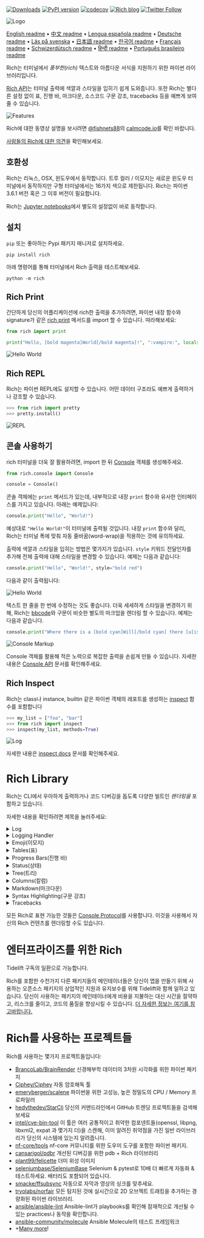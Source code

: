 [![Downloads](https://pepy.tech/badge/rich/month)](https://pepy.tech/project/rich)
[![PyPI version](https://badge.fury.io/py/rich.svg)](https://badge.fury.io/py/rich)
[![codecov](https://codecov.io/gh/willmcgugan/rich/branch/master/graph/badge.svg)](https://codecov.io/gh/willmcgugan/rich)
[![Rich blog](https://img.shields.io/badge/blog-rich%20news-yellowgreen)](https://www.willmcgugan.com/tag/rich/)
[![Twitter Follow](https://img.shields.io/twitter/follow/willmcgugan.svg?style=social)](https://twitter.com/willmcgugan)

![Logo](https://github.com/willmcgugan/rich/raw/master/imgs/logo.svg)

[English readme](https://github.com/willmcgugan/rich/blob/master/README.md)
 • [中文 readme](https://github.com/willmcgugan/rich/blob/master/README.cn.md)
 • [Lengua española readme](https://github.com/willmcgugan/rich/blob/master/README.es.md)
 • [Deutsche readme](https://github.com/willmcgugan/rich/blob/master/README.de.md)
 • [Läs på svenska](https://github.com/willmcgugan/rich/blob/master/README.sv.md)
 • [日本語 readme](https://github.com/willmcgugan/rich/blob/master/README.ja.md)
 • [한국어 readme](https://github.com/willmcgugan/rich/blob/master/README.kr.md)
 • [Français readme](https://github.com/willmcgugan/rich/blob/master/README.fr.md)
 • [Schwizerdütsch readme](https://github.com/willmcgugan/rich/blob/master/README.de-ch.md)
 • [हिन्दी readme](https://github.com/willmcgugan/rich/blob/master/README.hi.md)
 • [Português brasileiro readme](https://github.com/willmcgugan/rich/blob/master/README.pt-br.md)

Rich는 터미널에서 _풍부한(rich)_ 텍스트와 아름다운 서식을 지원하기 위한 파이썬 라이브러리입니다.

[Rich API](https://rich.readthedocs.io/en/latest/)는 터미널 출력에 색깔과 스타일을 입히기 쉽게 도와줍니다. 또한 Rich는 별다른 설정 없이 표, 진행 바, 마크다운, 소스코드 구문 강조, tracebacks 등을 예쁘게 보여줄 수 있습니다.  

![Features](https://github.com/willmcgugan/rich/raw/master/imgs/features.png)

Rich에 대한 동영상 설명을 보시려면 [@fishnets88](https://twitter.com/fishnets88)의 [calmcode.io](https://calmcode.io/rich/introduction.html)를 확인 바랍니다.

[사람들의 Rich에 대한 의견](https://www.willmcgugan.com/blog/pages/post/rich-tweets/)을 확인해보세요.

## 호환성

Rich는 리눅스, OSX, 윈도우에서 동작합니다. 트루 컬러 / 이모지는 새로운 윈도우 터미널에서 동작하지만 구형 터미널에서는 16가지 색으로 제한됩니다. Rich는 파이썬 3.6.1 버전 혹은 그 이후 버전이 필요합니다.

Rich는 [Jupyter notebooks](https://jupyter.org/)에서 별도의 설정없이 바로 동작합니다.

## 설치

`pip` 또는 좋아하는 Pypi 패키지 매니저로 설치하세요.

```
pip install rich
```

아래 명령어를 통해 터미널에서 Rich 출력을 테스트해보세요.

```
python -m rich
```

## Rich Print

간단하게 당신의 어플리케이션에 rich한 출력을 추가하려면, 파이썬 내장 함수와 signature가 같은 [rich print](https://rich.readthedocs.io/en/latest/introduction.html#quick-start) 메서드를 import 할 수 있습니다. 
따라해보세요:

```python
from rich import print

print("Hello, [bold magenta]World[/bold magenta]!", ":vampire:", locals())
```

![Hello World](https://github.com/willmcgugan/rich/raw/master/imgs/print.png)

## Rich REPL

Rich는 파이썬 REPL에도 설치할 수 있습니다. 어떤 데이터 구조라도 예쁘게 출력하거나 강조할 수 있습니다.

```python
>>> from rich import pretty
>>> pretty.install()
```

![REPL](https://github.com/willmcgugan/rich/raw/master/imgs/repl.png)

## 콘솔 사용하기

rich 터미널을 더욱 잘 활용하려면, import 한 뒤 [Console](https://rich.readthedocs.io/en/latest/reference/console.html#rich.console.Console) 객체를 생성해주세요.

```python
from rich.console import Console

console = Console()
```
 
콘솔 객체에는 `print` 메서드가 있는데, 내부적으로 내장 `print` 함수와 유사한 인터페이스를 가지고 있습니다. 아래는 예제입니다:

```python
console.print("Hello", "World!")
```
 
예상대로 `"Hello World!"`이 터미널에 출력될 것입니다. 내장 `print` 함수와 달리, Rich는 터미널 폭에 맞춰 자동 줄바꿈(word-wrap)을 적용하는 것에 유의하세요.

출력에 색깔과 스타일을 입히는 방법은 몇가지가 있습니다. `style` 키워드 전달인자를 추가해 전체 출력에 대해 스타일을 변경할 수 있습니다. 예제는 다음과 같습니다:

```python
console.print("Hello", "World!", style="bold red")
```

다음과 같이 출력됩니다:

![Hello World](https://github.com/willmcgugan/rich/raw/master/imgs/hello_world.png)

텍스트 한 줄을 한 번에 수정하는 것도 좋습니다. 더욱 세세하게 스타일을 변경하기 위해, Rich는 [bbcode](https://en.wikipedia.org/wiki/BBCode)와 구문이 비슷한 별도의 마크업을 렌더링 할 수 있습니다. 예제는 다음과 같습니다.

```python
console.print("Where there is a [bold cyan]Will[/bold cyan] there [u]is[/u] a [i]way[/i].")
```

![Console Markup](https://github.com/willmcgugan/rich/raw/master/imgs/where_there_is_a_will.png)

Console 객체를 활용해 적은 노력으로 복잡한 출력을 손쉽게 만들 수 있습니다. 자세한 내용은 [Console API](https://rich.readthedocs.io/en/latest/console.html) 문서를 확인해주세요.

## Rich Inspect

Rich는 class나 instance, builtin 같은 파이썬 객체의 레포트를 생성하는 [inspect](https://rich.readthedocs.io/en/latest/reference/init.html?highlight=inspect#rich.inspect) 함수를 포함합니다

```python
>>> my_list = ["foo", "bar"]
>>> from rich import inspect
>>> inspect(my_list, methods=True)
```

![Log](https://github.com/willmcgugan/rich/raw/master/imgs/inspect.png)

자세한 내용은 [inspect docs](https://rich.readthedocs.io/en/latest/reference/init.html#rich.inspect) 문서를 확인해주세요.

# Rich Library

Rich는 CLI에서 우아하게 출력하거나 코드 디버깅을 돕도록 다양한 빌트인 _렌더링을_ 포함하고 있습니다. 

자세한 내용을 확인하려면 제목을 눌러주세요:

<details>
<summary>Log</summary>
 
Console 객체는 `print()`와 인터페이스가 유사한 `log()` 메서드를 가지고 있습니다. `Log()`는 호출이 이루어진 파일과 라인, 현재 시간도 같이 출력합니다. 기본적으로 Rich는 파이썬 구조체와 repr string에 대해 신택스 하이라이팅을 지원합니다. 만약 당신이 collection(예를 들어 dict나 list)을 로깅한다면, Rich는 표현 가능한 공간에 맞춰 예쁘게 출력해줍니다. 이러한 기능들에 대한 예시입니다:

```python
from rich.console import Console
console = Console()

test_data = [
    {"jsonrpc": "2.0", "method": "sum", "params": [None, 1, 2, 4, False, True], "id": "1",},
    {"jsonrpc": "2.0", "method": "notify_hello", "params": [7]},
    {"jsonrpc": "2.0", "method": "subtract", "params": [42, 23], "id": "2"},
]

def test_log():
    enabled = False
    context = {
        "foo": "bar",
    }
    movies = ["Deadpool", "Rise of the Skywalker"]
    console.log("Hello from", console, "!")
    console.log(test_data, log_locals=True)


test_log()
```

위 코드의 실행 결과는 다음과 같습니다:

![Log](https://github.com/willmcgugan/rich/raw/master/imgs/log.png)

`log_locals` 인자를 사용하면 log 메서드가 호출된 곳의 로컬 변수들을 표로 보여준다는 것도 알아두세요.

로그 메서드는 서버처럼 오랫동안 실행되는 어플리케이션을 터미널로 로깅할때 사용할 수 있지만 디버깅 할 때도 매우 좋습니다. 

</details>
<details>
<summary>Logging Handler</summary>

또한 내장된 [Handler class](https://rich.readthedocs.io/en/latest/logging.html)를 사용해 파이썬의 로깅 모듈의 출력을 형태를 꾸미거나 색을 입힐 수 있습니다. 다음은 예제입니다:

![Logging](https://github.com/willmcgugan/rich/raw/master/imgs/logging.png)

</details>

<details>
<summary>Emoji(이모지)</summary>

콘솔 출력에 이모지를 넣으려면 두 콜론(:) 사이에 이모지 이름을 넣어주세요. 다음은 예제입니다:

```python
>>> console.print(":smiley: :vampire: :pile_of_poo: :thumbs_up: :raccoon:")
😃 🧛 💩 👍 🦝
```

부디 이 기능을 잘 사용해주세요.

</details>

<details>
<summary>Tables(표)</summary>

Rich는 유니코드 박스 문자와 함께 [표](https://rich.readthedocs.io/en/latest/tables.html)를 자유롭게 렌더링할 수 있습니다. 가장자리, 스타일, 셀 정렬 등을 정말 다양하게 구성할 수 있습니다.

![table movie](https://github.com/willmcgugan/rich/raw/master/imgs/table_movie.gif)

위의 애니메이션은 example 디렉토리의 [table_movie.py](https://github.com/willmcgugan/rich/blob/master/examples/table_movie.py)로 생성되었습니다.

더 간단한 표 예제입니다:

```python
from rich.console import Console
from rich.table import Table

console = Console()

table = Table(show_header=True, header_style="bold magenta")
table.add_column("Date", style="dim", width=12)
table.add_column("Title")
table.add_column("Production Budget", justify="right")
table.add_column("Box Office", justify="right")
table.add_row(
    "Dev 20, 2019", "Star Wars: The Rise of Skywalker", "$275,000,000", "$375,126,118"
)
table.add_row(
    "May 25, 2018",
    "[red]Solo[/red]: A Star Wars Story",
    "$275,000,000",
    "$393,151,347",
)
table.add_row(
    "Dec 15, 2017",
    "Star Wars Ep. VIII: The Last Jedi",
    "$262,000,000",
    "[bold]$1,332,539,889[/bold]",
)

console.print(table)
```

이는 다음과 같이 출력됩니다:

![table](https://github.com/willmcgugan/rich/raw/master/imgs/table.png)

콘솔 출력은 `print()`나 `log()`와 같은 방식으로 렌더링 된다는 것을 주의하세요. 사실, Rich로 표현할 수 있는 것은 무엇이든 headers / rows (심지어 다른 표들도)에 포함할 수 있습니다. 

`Table` 클래스는 터미널의 폭에 맞춰 필요한 만큼 줄을 내리고 열 길이를 스스로 조절합니다. 위의 표보다 작은 터미널에서 만들어진 표 예시입니다:

![table2](https://github.com/willmcgugan/rich/raw/master/imgs/table2.png)

</details>

<details>
<summary>Progress Bars(진행 바)</summary>

Rich는 오래 걸리는 작업들을 위해 깜빡임 없는 [진행](https://rich.readthedocs.io/en/latest/progress.html) 바를 여러개 표현할 수 있습니다.

기본적인 사용을 위해선 아무 sequence나 `track` 함수로 감싸고 결과를 반복해주세요. 다음은 예제입니다:

```python
from rich.progress import track

for step in track(range(100)):
    do_step(step)
```

여러개의 진행 바를 추가하는 것도 어렵지 않습니다. 아래는 공식문서에서 따온 예시입니다:

![progress](https://github.com/willmcgugan/rich/raw/master/imgs/progress.gif)

칼럼들은 수정해 원하는 세부정보를 보여줄 수도 있습니다. 기본으로 내장된 칼럼들은 완료 퍼센티지, 파일 크기, 파일 속도, 남은 시간입니다. 다운로드 진행을 보여주는 다른 예제입니다:

![progress](https://github.com/willmcgugan/rich/raw/master/imgs/downloader.gif)

직접 해보시려면, 진행 바와 함께 여러개의 URL들을 동시에 다운로드 받는 예제인 [examples/downloader.py](https://github.com/willmcgugan/rich/blob/master/examples/downloader.py)를 확인해주세요.

</details>

<details>
<summary>Status(상태)</summary>

진행 상황을 계산하기 어려운 경우, [상태](https://rich.readthedocs.io/en/latest/reference/console.html#rich.console.Console.status) 메서드를 사용할 수 있습니다. 이 메서드는 '스피너' 애니메이션과 메세지를 표시합니다. 애니메이션은 당신이 콘솔을 정상적으로 사용하는 것을 막지 못합니다. 다음은 예제입니다:

```python
from time import sleep
from rich.console import Console

console = Console()
tasks = [f"task {n}" for n in range(1, 11)]

with console.status("[bold green]Working on tasks...") as status:
    while tasks:
        task = tasks.pop(0)
        sleep(1)
        console.log(f"{task} complete")
```

이 예제는 터미널에 아래와 같이 출력합니다.

![status](https://github.com/willmcgugan/rich/raw/master/imgs/status.gif)

스피너 애니메이션은 [cli-spinners](https://www.npmjs.com/package/cli-spinners)에서 빌려왔습니다. `spinner` 파라미터를 선택해서 특정 스피너를 선택할 수도 있습니다. 어떤 값을 선택할 수 있는지는 아래 명령어를 통해 확인할 수 있습니다:

```
python -m rich.spinner
```

위의 명령어를 입력하면 아래와 같은 출력됩니다:

![spinners](https://github.com/willmcgugan/rich/raw/master/imgs/spinners.gif)

</details>

<details>
<summary>Tree(트리)</summary>
 
Rich는 가이드라인과 함께 [트리](https://rich.readthedocs.io/en/latest/tree.html)를 표현할 수 있습니다. 파일 구조나, 계층적 데이터를 보여주는데 적합합니다.

트리의 라벨은 간단한 텍스트나 Rich로 표현할 수 있는 것은 모든지 가능합니다. 아래의 예시를 따라해보세요:

```
python -m rich.tree
```

이는 아래와 같이 출력됩니다:

![markdown](https://github.com/willmcgugan/rich/raw/master/imgs/tree.png)
 
리눅스의 `tree` 명령어처럼 아무 디렉토리의 트리를 보여주는 스크립트 예제를 보시려면 [tree.py](https://github.com/willmcgugan/rich/blob/master/examples/tree.py)를 확인해주세요.

</details>

<details>
<summary>Columns(칼럼)</summary>

Rich는 내용을 같거나 적절한 폭으로 깔끔하게 [칼럼](https://rich.readthedocs.io/en/latest/columns.html)을 표현할 수 있습니다. 아래 예제는 종렬로 디렉토리 리스트를 보여주는 (MacOS / Linux)의 `ls` 명령어의 기본적인 클론입니다:

```python
import os
import sys

from rich import print
from rich.columns import Columns

directory = os.listdir(sys.argv[1])
print(Columns(directory))
```

아래 스크린샷은 API에서 뽑은 데이터를 종렬로 표현하는 [칼럼 예제](https://github.com/willmcgugan/rich/blob/master/examples/columns.py)의 출력 결과입니다:

![columns](https://github.com/willmcgugan/rich/raw/master/imgs/columns.png)

</details>

<details>
<summary>Markdown(마크다운)</summary>

Rich는 [마크다운](https://rich.readthedocs.io/en/latest/markdown.html)을 표현하거나 형태를 터미널에 맞추어 적절히 변환할 수 있습니다.

마크다운을 표현하기 위해서는 `Markdown` 클래스를 import하고 마크다운을 포함하고 있는 문자열을 통해 객체를 생성해주세요. 다음은 예제입니다:

```python
from rich.console import Console
from rich.markdown import Markdown

console = Console()
with open("README.md") as readme:
    markdown = Markdown(readme.read())
console.print(markdown)
```

위 코드는 아래와 같은 출력 결과를 만들 것입니다:

![markdown](https://github.com/willmcgugan/rich/raw/master/imgs/markdown.png)

</details>

<details>
<summary>Syntax Highlighting(구문 강조)</summary>

Rich는 [구문 강조](https://rich.readthedocs.io/en/latest/syntax.html) 기능을 수행하기 위해 [pygments](https://pygments.org/) 라이브러리를 사용합니다. 사용법은 마크다운과 유사합니다. `Syntax` 객체를 생성하고 콘솔에 출력하세요. 예제는 다음과 같습니다:

```python
from rich.console import Console
from rich.syntax import Syntax

my_code = '''
def iter_first_last(values: Iterable[T]) -> Iterable[Tuple[bool, bool, T]]:
    """Iterate and generate a tuple with a flag for first and last value."""
    iter_values = iter(values)
    try:
        previous_value = next(iter_values)
    except StopIteration:
        return
    first = True
    for value in iter_values:
        yield first, False, previous_value
        first = False
        previous_value = value
    yield first, True, previous_value
'''
syntax = Syntax(my_code, "python", theme="monokai", line_numbers=True)
console = Console()
console.print(syntax)
```

위 코드는 아래와 같은 출력 결과를 만들 것입니다:

![syntax](https://github.com/willmcgugan/rich/raw/master/imgs/syntax.png)

</details>

<details>
<summary>Tracebacks</summary>
  
Rich는 [예쁜 tracebacks](https://rich.readthedocs.io/en/latest/traceback.html)을 표현할 수 있습니다. 이것은 읽기도 더 쉽고 일반적인 파이썬 tracebacks 보다 더 많은 코드를 보여줍니다. uncaught exceptions가 Rich로 출력되도록 Rich를 기본 Traceback 핸들러로 설정할 수도 있습니다. 

OSX에서는 이렇게 출력됩니다 (리눅스도 유사함):

![traceback](https://github.com/willmcgugan/rich/raw/master/imgs/traceback.png)

</details>

모든 Rich로 표현 가능한 것들은 [Console Protocol](https://rich.readthedocs.io/en/latest/protocol.html)를 사용합니다. 이것을 사용해서 자신의 Rich 컨텐츠를 렌더링할 수도 있습니다.

# 엔터프라이즈를 위한 Rich

Tidelift 구독의 일환으로 가능합니다.

Rich를 포함한 수천가지 다른 패키지들의 메인테이너들은 당신이 앱을 만들기 위해 사용하는 오픈소스 패키지의 상업적인 지원과 유지보수를 위해 Tidelift와 함께 일하고 있습니다. 당신이 사용하는 패키지의 메인테이너에게 비용을 지불하는 대신 시간을 절약하고, 리스크를 줄이고, 코드의 품질을 향상시킬 수 있습니다. [더 자세한 정보는 여기를 참고바랍니다.](https://tidelift.com/subscription/pkg/pypi-rich?utm_source=pypi-rich&utm_medium=referral&utm_campaign=enterprise&utm_term=repo)  

# Rich를 사용하는 프로젝트들

Rich를 사용하는 몇가지 프로젝트들입니다:

- [BrancoLab/BrainRender](https://github.com/BrancoLab/BrainRender)
  신경해부학 데이터의 3차원 시각화를 위한 파이썬 패키지
- [Ciphey/Ciphey](https://github.com/Ciphey/Ciphey)
  자동 암호해독 툴
- [emeryberger/scalene](https://github.com/emeryberger/scalene)
  파이썬을 위한 고성능, 높은 정밀도의 CPU / Memory 프로파일러
- [hedythedev/StarCli](https://github.com/hedythedev/starcli)
  당신의 커맨드라인에서 GitHub 트렌딩 프로젝트들을 검색해보세요
- [intel/cve-bin-tool](https://github.com/intel/cve-bin-tool)
  이 툴은 여러 공통적이고 취약한 컴포넨트들(openssl, libpng, libxml2, expat 과 몇가지 더)을 스캔해, 이미 알려진 취약점을 가진 일반 라이브러리가 당신의 시스템에 있는지 알려줍니다.
- [nf-core/tools](https://github.com/nf-core/tools)
  nf-core 커뮤니티를 위한 도우미 도구를 포함한 파이썬 패키지.
- [cansarigol/pdbr](https://github.com/cansarigol/pdbr)
  개선된 디버깅을 위한 pdb + Rich 라이브러리
- [plant99/felicette](https://github.com/plant99/felicette)
  더미 위성 이미지
- [seleniumbase/SeleniumBase](https://github.com/seleniumbase/SeleniumBase)
  Selenium & pytest로 10배 더 빠르게 자동화 & 테스트하세요. 배터리도 포함되어 있습니다.
- [smacke/ffsubsync](https://github.com/smacke/ffsubsync)
  자동으로 자막과 영상의 싱크를 맞추세요.
- [tryolabs/norfair](https://github.com/tryolabs/norfair)
  모든 탐지된 것에 실시간으로 2D 오브젝트 트래킹을 추가하는 경량화된 파이썬 라이브러리.
- [ansible/ansible-lint](https://github.com/ansible/ansible-lint) 
  Ansible-lint가 playbooks를 확인해 잠재적으로 개선될 수 있는 practices나 동작을 확인합니다.
- [ansible-community/molecule](https://github.com/ansible-community/molecule)
  Ansible Molecule의 테스트 프레임워크
- +[Many more](https://github.com/willmcgugan/rich/network/dependents)!

<!-- This is a test, no need to translate -->
